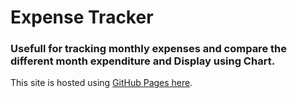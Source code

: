 # Expense Tracker

###  Usefull for tracking monthly expenses and compare the different month expenditure and  Display using Chart.

This site is hosted using [GitHub Pages here](https://shubham7431.github.io/expenseTrack/).
